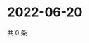 # 2022-06-20

共 0 条

<!-- BEGIN WEIBO -->
<!-- 最后更新时间 Mon Jun 20 2022 00:01:18 GMT+0800 (China Standard Time) -->

<!-- END WEIBO -->
